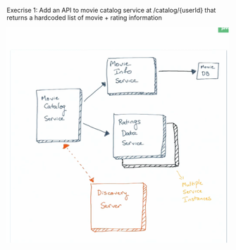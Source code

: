 Execrise 1:
Add an API to movie catalog service at /catalog/{userId} that returns a hardcoded list of movie + rating information

![img_1.png](img_1.png)